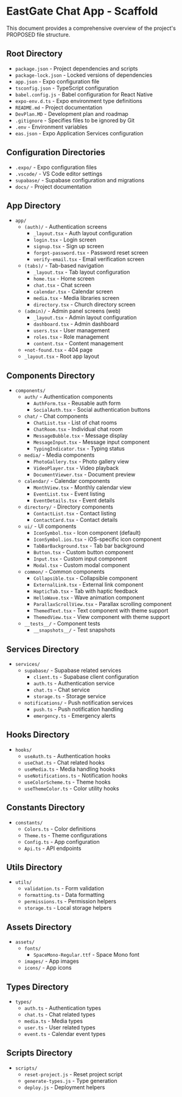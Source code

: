 # EastGate Chat App - Scaffold

This document provides a comprehensive overview of the project's PROPOSED file structure.

## Root Directory
- `package.json` - Project dependencies and scripts
- `package-lock.json` - Locked versions of dependencies
- `app.json` - Expo configuration file
- `tsconfig.json` - TypeScript configuration
- `babel.config.js` - Babel configuration for React Native
- `expo-env.d.ts` - Expo environment type definitions
- `README.md` - Project documentation
- `DevPlan.MD` - Development plan and roadmap
- `.gitignore` - Specifies files to be ignored by Git
- `.env` - Environment variables
- `eas.json` - Expo Application Services configuration

## Configuration Directories
- `.expo/` - Expo configuration files
- `.vscode/` - VS Code editor settings
- `supabase/` - Supabase configuration and migrations
- `docs/` - Project documentation

## App Directory
- `app/`
  - `(auth)/` - Authentication screens
    - `_layout.tsx` - Auth layout configuration
    - `login.tsx` - Login screen
    - `signup.tsx` - Sign up screen
    - `forgot-password.tsx` - Password reset screen
    - `verify-email.tsx` - Email verification screen
  - `(tabs)/` - Tab-based navigation
    - `_layout.tsx` - Tab layout configuration
    - `home.tsx` - Home screen
    - `chat.tsx` - Chat screen
    - `calendar.tsx` - Calendar screen
    - `media.tsx` - Media libraries screen
    - `directory.tsx` - Church directory screen
  - `(admin)/` - Admin panel screens (web)
    - `_layout.tsx` - Admin layout configuration
    - `dashboard.tsx` - Admin dashboard
    - `users.tsx` - User management
    - `roles.tsx` - Role management
    - `content.tsx` - Content management
  - `+not-found.tsx` - 404 page
  - `_layout.tsx` - Root app layout

## Components Directory
- `components/`
  - `auth/` - Authentication components
    - `AuthForm.tsx` - Reusable auth form
    - `SocialAuth.tsx` - Social authentication buttons
  - `chat/` - Chat components
    - `ChatList.tsx` - List of chat rooms
    - `ChatRoom.tsx` - Individual chat room
    - `MessageBubble.tsx` - Message display
    - `MessageInput.tsx` - Message input component
    - `TypingIndicator.tsx` - Typing status
  - `media/` - Media components
    - `PhotoGallery.tsx` - Photo gallery view
    - `VideoPlayer.tsx` - Video playback
    - `DocumentViewer.tsx` - Document preview
  - `calendar/` - Calendar components
    - `MonthView.tsx` - Monthly calendar view
    - `EventList.tsx` - Event listing
    - `EventDetails.tsx` - Event details
  - `directory/` - Directory components
    - `ContactList.tsx` - Contact listing
    - `ContactCard.tsx` - Contact details
  - `ui/` - UI components
    - `IconSymbol.tsx` - Icon component (default)
    - `IconSymbol.ios.tsx` - iOS-specific icon component
    - `TabBarBackground.tsx` - Tab bar background
    - `Button.tsx` - Custom button component
    - `Input.tsx` - Custom input component
    - `Modal.tsx` - Custom modal component
  - `common/` - Common components
    - `Collapsible.tsx` - Collapsible component
    - `ExternalLink.tsx` - External link component
    - `HapticTab.tsx` - Tab with haptic feedback
    - `HelloWave.tsx` - Wave animation component
    - `ParallaxScrollView.tsx` - Parallax scrolling component
    - `ThemedText.tsx` - Text component with theme support
    - `ThemedView.tsx` - View component with theme support
  - `__tests__/` - Component tests
    - `__snapshots__/` - Test snapshots

## Services Directory
- `services/`
  - `supabase/` - Supabase related services
    - `client.ts` - Supabase client configuration
    - `auth.ts` - Authentication service
    - `chat.ts` - Chat service
    - `storage.ts` - Storage service
  - `notifications/` - Push notification services
    - `push.ts` - Push notification handling
    - `emergency.ts` - Emergency alerts

## Hooks Directory
- `hooks/`
  - `useAuth.ts` - Authentication hooks
  - `useChat.ts` - Chat related hooks
  - `useMedia.ts` - Media handling hooks
  - `useNotifications.ts` - Notification hooks
  - `useColorScheme.ts` - Theme hooks
  - `useThemeColor.ts` - Color utility hooks

## Constants Directory
- `constants/`
  - `Colors.ts` - Color definitions
  - `Theme.ts` - Theme configurations
  - `Config.ts` - App configuration
  - `Api.ts` - API endpoints

## Utils Directory
- `utils/`
  - `validation.ts` - Form validation
  - `formatting.ts` - Data formatting
  - `permissions.ts` - Permission helpers
  - `storage.ts` - Local storage helpers

## Assets Directory
- `assets/`
  - `fonts/`
    - `SpaceMono-Regular.ttf` - Space Mono font
  - `images/` - App images
  - `icons/` - App icons

## Types Directory
- `types/`
  - `auth.ts` - Authentication types
  - `chat.ts` - Chat related types
  - `media.ts` - Media types
  - `user.ts` - User related types
  - `event.ts` - Calendar event types

## Scripts Directory
- `scripts/`
  - `reset-project.js` - Reset project script
  - `generate-types.js` - Type generation
  - `deploy.js` - Deployment helpers